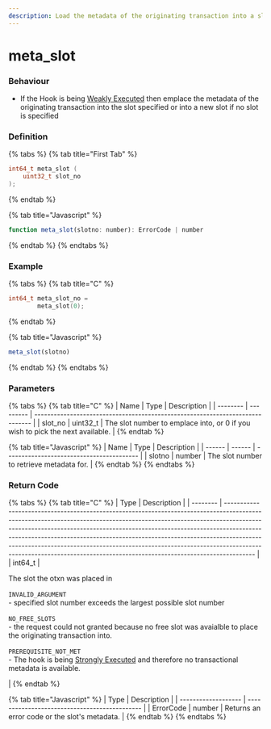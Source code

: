 ```yaml
---
description: Load the metadata of the originating transaction into a slot
---
```


# meta\_slot

### Behaviour

* If the Hook is being [Weakly Executed](../../../concepts/weak-and-strong.md) then emplace the metadata of the originating transaction into the slot specified or into a new slot if no slot is specified

### Definition

{% tabs %}
{% tab title="First Tab" %}
```c
int64_t meta_slot (
  	uint32_t slot_no
);
```
{% endtab %}

{% tab title="Javascript" %}
```javascript
function meta_slot(slotno: number): ErrorCode | number
```
{% endtab %}
{% endtabs %}



### Example

{% tabs %}
{% tab title="C" %}
```c
int64_t meta_slot_no = 
		meta_slot(0);
```
{% endtab %}

{% tab title="Javascript" %}
```javascript
meta_slot(slotno)
```
{% endtab %}
{% endtabs %}



### Parameters

{% tabs %}
{% tab title="C" %}
| Name     | Type      | Description                                                                   |
| -------- | --------- | ----------------------------------------------------------------------------- |
| slot\_no | uint32\_t | The slot number to emplace into, or 0 if you wish to pick the next available. |
{% endtab %}

{% tab title="Javascript" %}
| Name   | Type   | Description                               |
| ------ | ------ | ----------------------------------------- |
| slotno | number | The slot number to retrieve metadata for. |
{% endtab %}
{% endtabs %}



### Return Code

{% tabs %}
{% tab title="C" %}
| Type     | Description                                                                                                                                                                                                                                                                                                                                                                                                                                                                                   |
| -------- | --------------------------------------------------------------------------------------------------------------------------------------------------------------------------------------------------------------------------------------------------------------------------------------------------------------------------------------------------------------------------------------------------------------------------------------------------------------------------------------------- |
| int64\_t | <p>The slot the otxn was placed in<br><br><code>INVALID_ARGUMENT</code><br>- specified slot number exceeds the largest possible slot number<br><br><code>NO_FREE_SLOTS</code><br>- the request could not granted because no free slot was avaialble to place the originating transaction into.<br><br><code>PREREQUISITE_NOT_MET</code><br>- The hook is being <a href="../../../concepts/weak-and-strong.md">Strongly Executed</a> and therefore no transactional metadata is available.</p> |
{% endtab %}

{% tab title="Javascript" %}
| Type                | Description                                   |
| ------------------- | --------------------------------------------- |
| ErrorCode \| number | Returns an error code or the slot's metadata. |
{% endtab %}
{% endtabs %}

